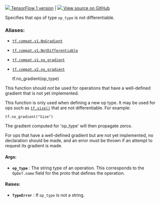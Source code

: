 [ ![](https://tensorflow.google.cn/images/tf_logo_32px.png) TensorFlow 1
version](/versions/r1.15/api_docs/python/tf/no_gradient) |  [
![](https://tensorflow.google.cn/images/GitHub-Mark-32px.png) View source on
GitHub
](https://github.com/tensorflow/tensorflow/blob/r2.0/tensorflow/python/framework/ops.py#L2493-L2525)  
  
  
Specifies that ops of type `op_type` is not differentiable.

### Aliases:

  * [`tf.compat.v1.NoGradient`](/api_docs/python/tf/no_gradient)
  * [`tf.compat.v1.NotDifferentiable`](/api_docs/python/tf/no_gradient)
  * [`tf.compat.v1.no_gradient`](/api_docs/python/tf/no_gradient)
  * [`tf.compat.v2.no_gradient`](/api_docs/python/tf/no_gradient)

    
    
    tf.no_gradient(op_type)
    

This function should _not_ be used for operations that have a well-defined
gradient that is not yet implemented.

This function is only used when defining a new op type. It may be used for ops
such as [`tf.size()`](https://tensorflow.google.cn/api_docs/python/tf/size)
that are not differentiable. For example:

    
    
    tf.no_gradient("Size")
    

The gradient computed for 'op_type' will then propagate zeros.

For ops that have a well-defined gradient but are not yet implemented, no
declaration should be made, and an error _must_ be thrown if an attempt to
request its gradient is made.

#### Args:

  * **`op_type`** : The string type of an operation. This corresponds to the `OpDef.name` field for the proto that defines the operation.

#### Raises:

  * **`TypeError`** : If `op_type` is not a string.

